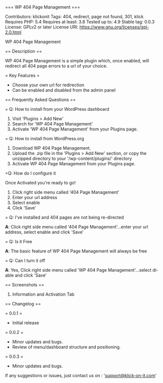 === WP 404 Page Management  ===

Contributors: klickonit
Tags: 404, redirect, page not found, 301, klick
Requires PHP: 5.4
Requires at least: 3.8
Tested up to: 4.9
Stable tag: 0.0.3
License: GPLv2 or later
License URI: https://www.gnu.org/licenses/gpl-2.0.html

WP 404 Page Management

== Description ==

WP 404 Page Management is a simple plugin which, once enabled, will redirect all 404 page errors to a url of your choice.

= Key Features =

* Choose your own url for redirection
* Can be enabled and disabled from the admin panel

== Frequently Asked Questions ==

= Q: How to install from your WordPress dashboard

1. Visit 'Plugins > Add New'
2. Search for 'WP 404 Page Management'
3. Activate 'WP 404 Page Management' from your Plugins page.

= Q: How to install from WordPress.org

1. Download WP 404 Page Management.
2. Upload the .zip file in the 'Plugins > Add New' section, or copy the unzipped directory to your '/wp-content/plugins/' directory
3. Activate WP 404 Page Management from your Plugins page.

=Q: How do I configure it 

Once Activated you're ready to go!  

1. Click right side menu called '404 Page Management'
2. Enter your url address
3. Select enable
4. Click 'Save'

= Q: I've installed and 404 pages are not being re-directed

**A**: Click right side menu called '404 Page Management'...enter your url address, select enable and click 'Save'  

= Q: Is it Free

**A**: The basic feature of WP 404 Page Management will always be free

= Q:  Can I turn it off

**A**: Yes, Click right side menu called 'WP 404 Page Management'...select di-able and click 'Save'  

== Screenshots ==

1. Information and Activation Tab

== Changelog ==

= 0.0.1 =
 * Initial release

= 0.0.2 =
 * Minor updates and bugs.
 * Review of menu/dashboard structure and positioning. 
 
= 0.0.3 =
 * Minor updates and bugs. 

 If any suggestions or issues, just contact us on : 'support@klick-on-it.com'
